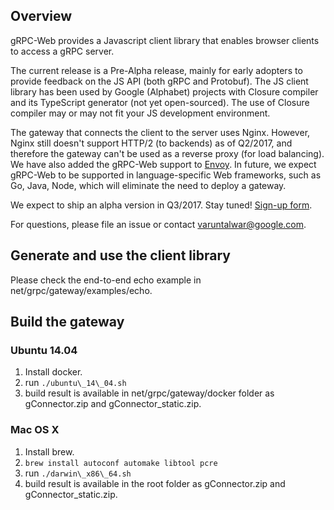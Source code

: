 ## Overview

gRPC-Web provides a Javascript client library that enables browser clients to
access a gRPC server.

The current release is a Pre-Alpha release, mainly for early adopters to provide
feedback on the JS API (both gRPC and Protobuf). The JS client library
has been used by Google (Alphabet) projects with Closure compiler and its TypeScript generator (not yet open-sourced).
The use of Closure compiler may or may not fit your JS development environment. 

The gateway that connects the client to the server uses Nginx. However,
Nginx still doesn't support HTTP/2 (to backends) as of Q2/2017, and therefore the gateway
can't be used as a reverse proxy (for load balancing). We have also added the gRPC-Web support
to [Envoy](https://github.com/lyft/envoy). In future, we expect gRPC-Web to be supported
in language-specific Web frameworks, such as Go, Java, Node, which will eliminate the need
to deploy a gateway.

We expect to ship an alpha version in Q3/2017. Stay tuned! [Sign-up form](https://docs.google.com/forms/d/15iRDHoP-VBenc4hWgKn7bk7IirJLgs0uh88nw1vi_Hc/viewform?edit_requested=true).

For questions, please file an issue or contact varuntalwar@google.com.

## Generate and use the client library

Please check the end-to-end echo example in net/grpc/gateway/examples/echo.

## Build the gateway

### Ubuntu 14.04
1. Install docker.
2. run `./ubuntu\_14\_04.sh`
3. build result is available in net/grpc/gateway/docker folder as gConnector.zip and gConnector_static.zip.
 
### Mac OS X
1. Install brew.
2. `brew install autoconf automake libtool pcre`
3. run `./darwin\_x86\_64.sh`
4. build result is available in the root folder as gConnector.zip and gConnector_static.zip.
